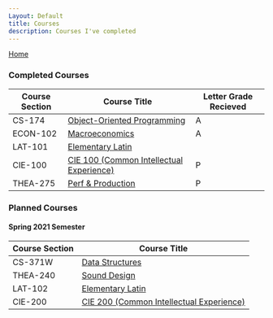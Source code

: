 ```yaml
---
Layout: Default
title: Courses
description: Courses I've completed
---
```

[Home](index.md)

### Completed Courses

| Course Section | Course Title | Letter Grade Recieved |
|---|---|---|
| CS-174 | [Object-Oriented Programming](courseDescriptions\freshmanYear.html#first-semester) | A |
| ECON-102 | [Macroeconomics](courseDescriptions\freshmanYear.html#first-semester) | A |
| LAT-101 | [Elementary Latin](courseDescriptions\freshmanYear.html#first-semester) | |
| CIE-100 | [CIE 100 (Common Intellectual Experience)](courseDescriptions\freshmanYear.html#first-semester) | P |
| THEA-275 | [Perf & Production](courseDescriptions\freshmanYear.html#first-semester) | P |

### Planned Courses
#### Spring 2021 Semester

| Course Section | Course Title |
|---|---|
| CS-371W | [Data Structures](courseDescriptions\freshmanYear.html#second-semester) |
| THEA-240 | [Sound Design](courseDescriptions\freshmanYear.html#second-semester) |
| LAT-102 | [Elementary Latin](courseDescriptions\freshmanYear.html#second-semester) |
| CIE-200 | [CIE 200 (Common Intellectual Experience)](courseDescriptions\freshmanYear.html#second-semester) |